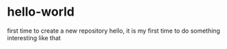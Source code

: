 # hello-world
first time to create a new repository
hello, it is my first time to do something interesting like that
